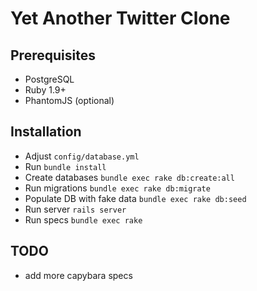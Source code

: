 # Yet Another Twitter Clone

## Prerequisites
* PostgreSQL
* Ruby 1.9+
* PhantomJS (optional)

## Installation
* Adjust `config/database.yml`
* Run `bundle install`
* Create databases `bundle exec rake db:create:all`
* Run migrations `bundle exec rake db:migrate`
* Populate DB with fake data `bundle exec rake db:seed`
* Run server `rails server`
* Run specs `bundle exec rake`

## TODO
* add more capybara specs

